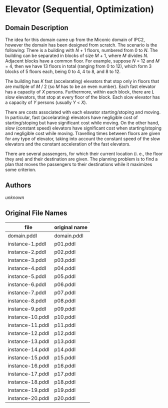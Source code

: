 # Elevator (Sequential, Optimization)

## Domain Description

The idea for this domain came up from the Miconic domain of IPC2, however the domain has been designed from scratch.
The scenario is the following:
There is a building with *N* + 1 floors, numbered from 0 to *N*.
The building can be separated in blocks of size *M* + 1, where *M* divides *N*.
Adjacent blocks have a common floor.
For example, suppose *N* = 12 and *M* = 4, then we have 13 floors in total (ranging from 0 to 12), which form 3 blocks of 5 floors each, being 0 to 4, 4 to 8, and 8 to 12.

The building has *K* fast (accelarating) elevators that stop only in floors that are multiple of *M* / 2 (so *M* has to be an even number).
Each fast elevator has a capacity of *X* persons.
Furthermore, within each block, there are *L* slow elevators, that stop at every floor of the block.
Each slow elevator has a capacity of *Y* persons (usually *Y* < *X*).

There are costs associated with each elavator starting/stoping and moving.
In particular, fast (accelarating) elevators have negligible cost of starting/stoping but have significant cost while moving.
On the other hand, slow (constant speed) elevators have significant cost when starting/stoping and negligible cost while moving.
Travelling times between floors are given for any type of elevator, taking into account the constant speed of the slow elevators and the constant acceleration of the fast elevators.

There are several passengers, for which their current location (i. e., the floor they are) and their destination are given.
The planning problem is to find a plan that moves the passengers to their destinations while it maximizes some criterion.

## Authors

*unknown*

## Original File Names

| file             | original name |
|------------------|---------------|
| domain.pddl      | domain.pddl   |
| instance-1.pddl  | p01.pddl      |
| instance-2.pddl  | p02.pddl      |
| instance-3.pddl  | p03.pddl      |
| instance-4.pddl  | p04.pddl      |
| instance-5.pddl  | p05.pddl      |
| instance-6.pddl  | p06.pddl      |
| instance-7.pddl  | p07.pddl      |
| instance-8.pddl  | p08.pddl      |
| instance-9.pddl  | p09.pddl      |
| instance-10.pddl | p10.pddl      |
| instance-11.pddl | p11.pddl      |
| instance-12.pddl | p12.pddl      |
| instance-13.pddl | p13.pddl      |
| instance-14.pddl | p14.pddl      |
| instance-15.pddl | p15.pddl      |
| instance-16.pddl | p16.pddl      |
| instance-17.pddl | p17.pddl      |
| instance-18.pddl | p18.pddl      |
| instance-19.pddl | p19.pddl      |
| instance-20.pddl | p20.pddl      |
